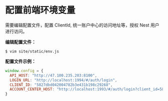 # 配置前端环境变量

需要编辑配置文件，配置 ClientId, 统一账户中心的访问地址等，授权 Nest 用户进行访问。


**编辑配置文件：**

```
$ vim site/static/env.js
```

**配置文件示例：**

```js
window.config = {
  API_HOST: "http://47.100.235.203:8100",
  LOGIN_URL: "http://localhost:1994/#/auth/login",
  CLIENT_ID: "5827dbd042004782b3e431b198c29268",
  ACCOUNT_CENTER_HOST: "http://localhost:1993/#/auth/login?client_id=5827dbd042004782b3e431b198c29268"
}
```